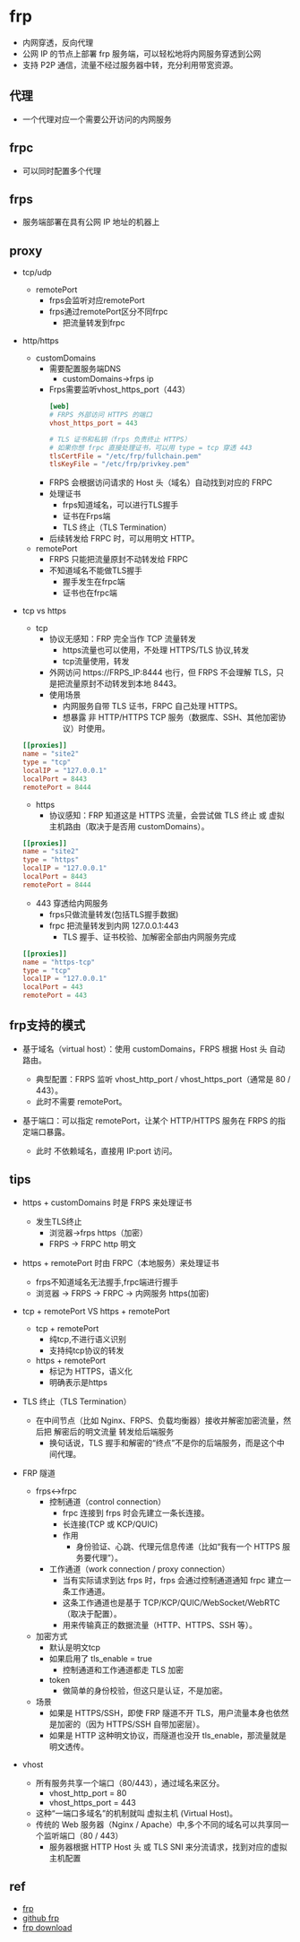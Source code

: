 # frp
+ 内网穿透，反向代理
+ 公网 IP 的节点上部署 frp 服务端，可以轻松地将内网服务穿透到公网
+ 支持 P2P 通信，流量不经过服务器中转，充分利用带宽资源。


## 代理
+ 一个代理对应一个需要公开访问的内网服务

## frpc
+ 可以同时配置多个代理


## frps
+ 服务端部署在具有公网 IP 地址的机器上


## proxy
+ tcp/udp
    + remotePort
        + frps会监听对应remotePort
        + frps通过remotePort区分不同frpc
            + 把流量转发到frpc


+ http/https
    + customDomains
        + 需要配置服务端DNS
            + customDomains->frps ip
        + Frps需要监听vhost_https_port（443）
            ```toml
            [web]
            # FRPS 外部访问 HTTPS 的端口
            vhost_https_port = 443

            # TLS 证书和私钥（frps 负责终止 HTTPS）
            # 如果你想 frpc 直接处理证书，可以用 type = tcp 穿透 443
            tlsCertFile = "/etc/frp/fullchain.pem"
            tlsKeyFile = "/etc/frp/privkey.pem"
            ```
        + FRPS 会根据访问请求的 Host 头（域名）自动找到对应的 FRPC
        + 处理证书
            + frps知道域名，可以进行TLS握手
            + 证书在Frps端
            + TLS 终止（TLS Termination）
        + 后续转发给 FRPC 时，可以用明文 HTTP。
    + remotePort
        + FRPS 只能把流量原封不动转发给 FRPC
        + 不知道域名不能做TLS握手
            + 握手发生在frpc端
            + 证书也在frpc端


+ tcp vs https
    + tcp
        + 协议无感知：FRP 完全当作 TCP 流量转发
            + https流量也可以使用，不处理 HTTPS/TLS 协议,转发
            + tcp流量使用，转发
        + 外网访问 https://FRPS_IP:8444 也行，但 FRPS 不会理解 TLS，只是把流量原封不动转发到本地 8443。
        + 使用场景
            + 内网服务自带 TLS 证书，FRPC 自己处理 HTTPS。
            + 想暴露 非 HTTP/HTTPS TCP 服务（数据库、SSH、其他加密协议）时使用。
    ```toml
    [[proxies]]
    name = "site2"
    type = "tcp"
    localIP = "127.0.0.1"
    localPort = 8443
    remotePort = 8444
    ```
    + https
        + 协议感知：FRP 知道这是 HTTPS 流量，会尝试做 TLS 终止 或 虚拟主机路由（取决于是否用 customDomains）。
    ```toml
    [[proxies]]
    name = "site2"
    type = "https"
    localIP = "127.0.0.1"
    localPort = 8443
    remotePort = 8444
    ```
    + 443 穿透给内网服务
        + frps只做流量转发(包括TLS握手数据)
        + frpc 把流量转发到内网 127.0.0.1:443
            + TLS 握手、证书校验、加解密全部由内网服务完成
    ```toml
    [[proxies]]
    name = "https-tcp"
    type = "tcp"
    localIP = "127.0.0.1"
    localPort = 443
    remotePort = 443
    ```


## frp支持的模式
+ 基于域名（virtual host）：使用 customDomains，FRPS 根据 Host 头 自动路由。
    + 典型配置：FRPS 监听 vhost_http_port / vhost_https_port（通常是 80 / 443）。
    + 此时不需要 remotePort。

+ 基于端口：可以指定 remotePort，让某个 HTTP/HTTPS 服务在 FRPS 的指定端口暴露。
    + 此时 不依赖域名，直接用 IP:port 访问。

## tips
+ https + customDomains 时是 FRPS 来处理证书
    + 发生TLS终止
        + 浏览器->frps  https（加密）
        + FRPS → FRPC   http 明文

+ https + remotePort 时由 FRPC（本地服务）来处理证书
    + frps不知道域名无法握手,frpc端进行握手
    + 浏览器 → FRPS → FRPC → 内网服务 https(加密)


+ tcp + remotePort  VS https + remotePort
    + tcp + remotePort
        + 纯tcp,不进行语义识别
        + 支持纯tcp协议的转发
    + https + remotePort
        + 标记为 HTTPS，语义化
        + 明确表示是https

+ TLS 终止（TLS Termination）
    + 在中间节点（比如 Nginx、FRPS、负载均衡器）接收并解密加密流量，然后把 解密后的明文流量 转发给后端服务
        + 换句话说，TLS 握手和解密的“终点”不是你的后端服务，而是这个中间代理。

+ FRP 隧道
    + frps<->frpc
        + 控制通道（control connection）
            + frpc 连接到 frps 时会先建立一条长连接。
            + 长连接(TCP 或 KCP/QUIC)
            + 作用
                + 身份验证、心跳、代理元信息传递（比如“我有一个 HTTPS 服务要代理”）。
        + 工作通道（work connection / proxy connection）
            + 当有实际请求到达 frps 时，frps 会通过控制通道通知 frpc 建立一条工作通道。
            + 这条工作通道也是基于 TCP/KCP/QUIC/WebSocket/WebRTC（取决于配置）。
            + 用来传输真正的数据流量（HTTP、HTTPS、SSH 等）。
    + 加密方式
        + 默认是明文tcp
        + 如果启用了 tls_enable = true
            + 控制通道和工作通道都走 TLS 加密
        + token
            + 做简单的身份校验，但这只是认证，不是加密。
    + 场景
        + 如果是 HTTPS/SSH，即使 FRP 隧道不开 TLS，用户流量本身也依然是加密的（因为 HTTPS/SSH 自带加密层）。
        + 如果是 HTTP 这种明文协议，而隧道也没开 tls_enable，那流量就是明文透传。

+ vhost
    + 所有服务共享一个端口（80/443），通过域名来区分。
        + vhost_http_port = 80
        + vhost_https_port = 443
    + 这种“一端口多域名”的机制就叫 虚拟主机 (Virtual Host)。
    + 传统的 Web 服务器（Nginx / Apache）中,多个不同的域名可以共享同一个监听端口（80 / 443）
        + 服务器根据 HTTP Host 头 或 TLS SNI 来分流请求，找到对应的虚拟主机配置


## ref
+ [frp](https://gofrp.org/zh-cn/docs/overview/)
+ [github frp](https://github.com/fatedier/frp)
+ [frp download](https://github.com/fatedier/frp/releases)
